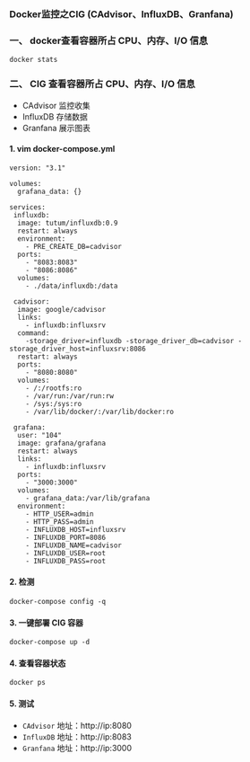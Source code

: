 ### Docker监控之CIG (CAdvisor、InfluxDB、Granfana)

### 一、 docker查看容器所占 CPU、内存、I/O 信息
```
docker stats
```

### 二、 CIG 查看容器所占 CPU、内存、I/O 信息
* CAdvisor 监控收集
* InfluxDB 存储数据
* Granfana 展示图表

#### 1. vim docker-compose.yml 
```
version: "3.1"
 
volumes:
  grafana_data: {}
 
services:
 influxdb:
  image: tutum/influxdb:0.9
  restart: always
  environment:
    - PRE_CREATE_DB=cadvisor
  ports:
    - "8083:8083"
    - "8086:8086"
  volumes:
    - ./data/influxdb:/data
 
 cadvisor:
  image: google/cadvisor
  links:
    - influxdb:influxsrv
  command: 
    -storage_driver=influxdb -storage_driver_db=cadvisor -storage_driver_host=influxsrv:8086
  restart: always
  ports:
    - "8080:8080"
  volumes:
    - /:/rootfs:ro
    - /var/run:/var/run:rw
    - /sys:/sys:ro
    - /var/lib/docker/:/var/lib/docker:ro
 
 grafana:
  user: "104"
  image: grafana/grafana
  restart: always
  links:
    - influxdb:influxsrv
  ports:
    - "3000:3000"
  volumes:
    - grafana_data:/var/lib/grafana
  environment:
    - HTTP_USER=admin
    - HTTP_PASS=admin
    - INFLUXDB_HOST=influxsrv
    - INFLUXDB_PORT=8086
    - INFLUXDB_NAME=cadvisor
    - INFLUXDB_USER=root
    - INFLUXDB_PASS=root
```

#### 2. 检测
```
docker-compose config -q           
``` 

#### 3. 一键部署 CIG 容器
```
docker-compose up -d
``` 

#### 4. 查看容器状态
```
docker ps
```  

#### 5. 测试
* `CAdvisor` 地址：http://ip:8080
* `InfluxDB` 地址：http://ip:8083
* `Granfana` 地址：http://ip:3000

